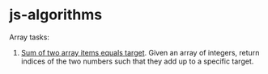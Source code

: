 # js-algorithms

Array tasks:
1. <a href="./arrayTwoSum.js">Sum of two array items equals target</a>. <span>Given an array of integers, return indices of the two numbers such that they add up to a specific target.</span>


